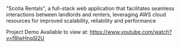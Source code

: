 "Scotia Rentals", a full-stack web application that facilitates seamless interactions between landlords and renters, leveraging AWS cloud resources for improved scalability, reliability and performance

Project Demo Available to view at: https://www.youtube.com/watch?v=f8IwHnqSl2U
